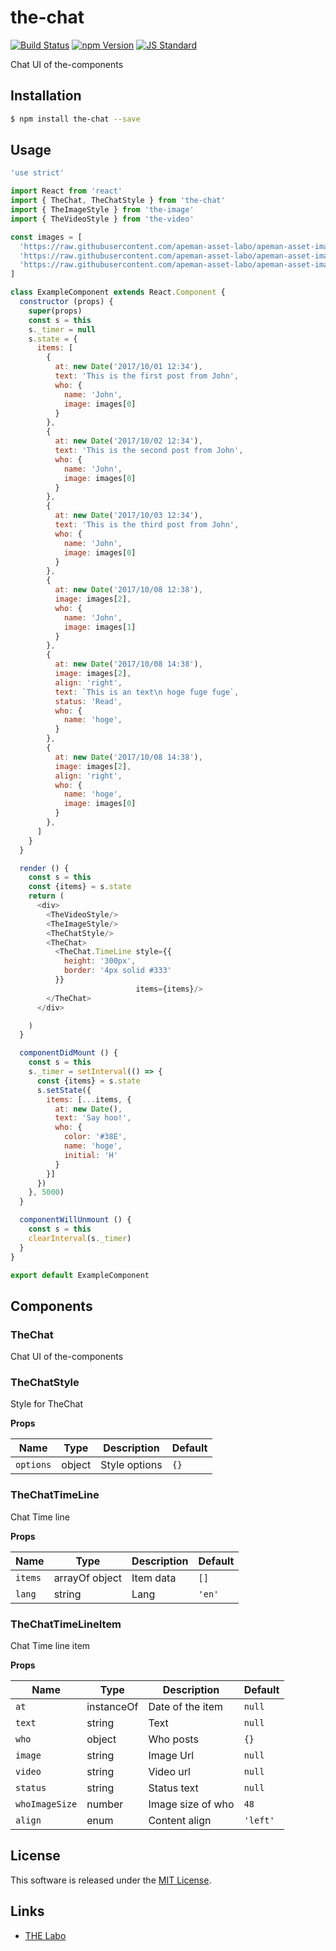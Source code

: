 the-chat
==========

<!---
This file is generated by ape-tmpl. Do not update manually.
--->

<!-- Badge Start -->
<a name="badges"></a>

[![Build Status][bd_travis_shield_url]][bd_travis_url]
[![npm Version][bd_npm_shield_url]][bd_npm_url]
[![JS Standard][bd_standard_shield_url]][bd_standard_url]

[bd_repo_url]: https://github.com/the-labo/the-chat
[bd_travis_url]: http://travis-ci.org/the-labo/the-chat
[bd_travis_shield_url]: http://img.shields.io/travis/the-labo/the-chat.svg?style=flat
[bd_travis_com_url]: http://travis-ci.com/the-labo/the-chat
[bd_travis_com_shield_url]: https://api.travis-ci.com/the-labo/the-chat.svg?token=
[bd_license_url]: https://github.com/the-labo/the-chat/blob/master/LICENSE
[bd_codeclimate_url]: http://codeclimate.com/github/the-labo/the-chat
[bd_codeclimate_shield_url]: http://img.shields.io/codeclimate/github/the-labo/the-chat.svg?style=flat
[bd_codeclimate_coverage_shield_url]: http://img.shields.io/codeclimate/coverage/github/the-labo/the-chat.svg?style=flat
[bd_gemnasium_url]: https://gemnasium.com/the-labo/the-chat
[bd_gemnasium_shield_url]: https://gemnasium.com/the-labo/the-chat.svg
[bd_npm_url]: http://www.npmjs.org/package/the-chat
[bd_npm_shield_url]: http://img.shields.io/npm/v/the-chat.svg?style=flat
[bd_standard_url]: http://standardjs.com/
[bd_standard_shield_url]: https://img.shields.io/badge/code%20style-standard-brightgreen.svg

<!-- Badge End -->


<!-- Description Start -->
<a name="description"></a>

Chat UI of the-components

<!-- Description End -->


<!-- Overview Start -->
<a name="overview"></a>



<!-- Overview End -->


<!-- Sections Start -->
<a name="sections"></a>

<!-- Section from "doc/guides/01.Installation.md.hbs" Start -->

<a name="section-doc-guides-01-installation-md"></a>

Installation
-----

```bash
$ npm install the-chat --save
```


<!-- Section from "doc/guides/01.Installation.md.hbs" End -->

<!-- Section from "doc/guides/02.Usage.md.hbs" Start -->

<a name="section-doc-guides-02-usage-md"></a>

Usage
---------

```javascript
'use strict'

import React from 'react'
import { TheChat, TheChatStyle } from 'the-chat'
import { TheImageStyle } from 'the-image'
import { TheVideoStyle } from 'the-video'

const images = [
  'https://raw.githubusercontent.com/apeman-asset-labo/apeman-asset-images/master/dist/dummy/01.jpg',
  'https://raw.githubusercontent.com/apeman-asset-labo/apeman-asset-images/master/dist/dummy/02.jpg',
  'https://raw.githubusercontent.com/apeman-asset-labo/apeman-asset-images/master/dist/dummy/03.jpg'
]

class ExampleComponent extends React.Component {
  constructor (props) {
    super(props)
    const s = this
    s._timer = null
    s.state = {
      items: [
        {
          at: new Date('2017/10/01 12:34'),
          text: 'This is the first post from John',
          who: {
            name: 'John',
            image: images[0]
          }
        },
        {
          at: new Date('2017/10/02 12:34'),
          text: 'This is the second post from John',
          who: {
            name: 'John',
            image: images[0]
          }
        },
        {
          at: new Date('2017/10/03 12:34'),
          text: 'This is the third post from John',
          who: {
            name: 'John',
            image: images[0]
          }
        },
        {
          at: new Date('2017/10/08 12:38'),
          image: images[2],
          who: {
            name: 'John',
            image: images[1]
          }
        },
        {
          at: new Date('2017/10/08 14:38'),
          image: images[2],
          align: 'right',
          text: `This is an text\n hoge fuge fuge`,
          status: 'Read',
          who: {
            name: 'hoge',
          }
        },
        {
          at: new Date('2017/10/08 14:38'),
          image: images[2],
          align: 'right',
          who: {
            name: 'hoge',
            image: images[0]
          }
        },
      ]
    }
  }

  render () {
    const s = this
    const {items} = s.state
    return (
      <div>
        <TheVideoStyle/>
        <TheImageStyle/>
        <TheChatStyle/>
        <TheChat>
          <TheChat.TimeLine style={{
            height: '300px',
            border: '4px solid #333'
          }}
                            items={items}/>
        </TheChat>
      </div>

    )
  }

  componentDidMount () {
    const s = this
    s._timer = setInterval(() => {
      const {items} = s.state
      s.setState({
        items: [...items, {
          at: new Date(),
          text: 'Say hoo!',
          who: {
            color: '#38E',
            name: 'hoge',
            initial: 'H'
          }
        }]
      })
    }, 5000)
  }

  componentWillUnmount () {
    const s = this
    clearInterval(s._timer)
  }
}

export default ExampleComponent

```


<!-- Section from "doc/guides/02.Usage.md.hbs" End -->

<!-- Section from "doc/guides/03.Components.md.hbs" Start -->

<a name="section-doc-guides-03-components-md"></a>

Components
-----------

### TheChat

Chat UI of the-components


### TheChatStyle

Style for TheChat

**Props**

| Name | Type | Description | Default |
| --- | --- | ---- | ---- |
| `options` | object  | Style options | `{}` |

### TheChatTimeLine

Chat Time line

**Props**

| Name | Type | Description | Default |
| --- | --- | ---- | ---- |
| `items` | arrayOf object | Item data | `[]` |
| `lang` | string  | Lang | `'en'` |

### TheChatTimeLineItem

Chat Time line item

**Props**

| Name | Type | Description | Default |
| --- | --- | ---- | ---- |
| `at` | instanceOf  | Date of the item | `null` |
| `text` | string  | Text | `null` |
| `who` | object  | Who posts | `{}` |
| `image` | string  | Image Url | `null` |
| `video` | string  | Video url | `null` |
| `status` | string  | Status text | `null` |
| `whoImageSize` | number  | Image size of who | `48` |
| `align` | enum  | Content align | `'left'` |



<!-- Section from "doc/guides/03.Components.md.hbs" End -->


<!-- Sections Start -->


<!-- LICENSE Start -->
<a name="license"></a>

License
-------
This software is released under the [MIT License](https://github.com/the-labo/the-chat/blob/master/LICENSE).

<!-- LICENSE End -->


<!-- Links Start -->
<a name="links"></a>

Links
------

+ [THE Labo][t_h_e_labo_url]

[t_h_e_labo_url]: https://github.com/the-labo

<!-- Links End -->
